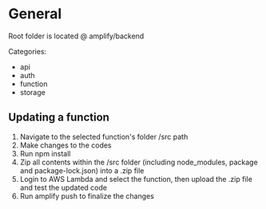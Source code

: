 # General

Root folder is located @ amplify/backend

Categories:

- api
- auth
- function
- storage

## Updating a function

1. Navigate to the selected function's folder /src path
2. Make changes to the codes
3. Run npm install
4. Zip all contents within the /src folder (including node_modules, package and package-lock.json) into a .zip file
5. Login to AWS Lambda and select the function, then upload the .zip file and test the updated code
6. Run amplify push to finalize the changes
